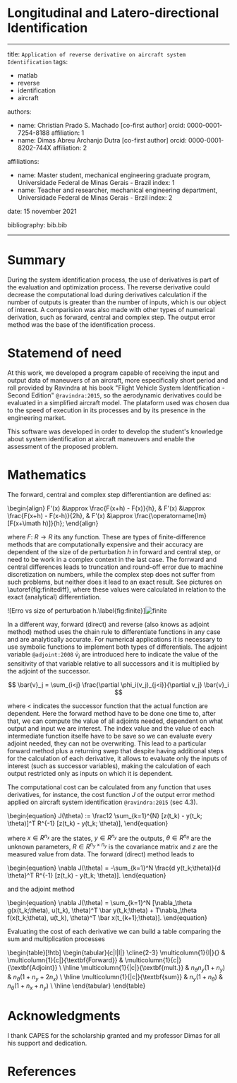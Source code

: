 # Longitudinal and Latero-directional Identification
---
title: `Application of reverse derivative on aircraft system Identification`
tags:
  - matlab
  - reverse
  - identification
  - aircraft

authors:
  - name: Christian Prado S. Machado [co-first author] 
    orcid: 0000-0001-7254-8188
    affiliation: 1
  - name: Dimas Abreu Archanjo Dutra [co-first author]
    orcid: 0000-0001-8202-744X
    affiliation: 2

affiliations:
   - name: Master student, mechanical engineering graduate program, Universidade Federal de Minas Gerais - Brazil
     index: 1
   - name: Teacher and researcher, mechanical engineering department, Universidade Federal de Minas Gerais - Brzil
     index: 2
 
date: 15 november 2021

bibliography: bib.bib

---

# Summary

During the system identification process, the use of derivatives is part of the evaluation and optimization process. The reverse derivative could decrease the computational load during derivatives calculation if the number of outputs is greater than the number of inputs, which is our object of interest. A comparision was also made with other types of numerical derivation, such as forward, central and complex step. The output error method was the base of the identification process. 

# Statemend of need

At this work, we developed a program capable of receiving the input and output data of maneuvers of an aircraft, more especifically short period and roll provided by Ravindra at his book "Flight Vehicle System Identification - Second Edition" `@ravindra:2015`, so the aerodynamic derivatives could be evaluated in a simplified aircraft model. The plataform used was chosen dua to the speed of execution in its processes and by its presence in the engineering market. 

This software was developed in order to develop the student's knowledge about system identification at aircraft maneuvers and enable the assessment of the proposed problem. 

# Mathematics

The forward, central and complex step differentiantion are defined as:

\begin{align}
    F'(x) &\approx \frac{F(x+h) - F(x)}{h},
    &
    F'(x) &\approx \frac{F(x+h) - F(x-h)}{2h},
    &
    F'(x) &\approx
    \frac{\operatorname{Im}[F(x+\imath h)]}{h};
\end{align}

where  $F:~R \to R$ its any function. These are types of finite-difference methods that are computationally expensive and their accuracy are dependent of the size of de perturbation $h$ in forward and central step, or need to be work in a complex context in the last case. The forrward and central differences leads to truncation and round-off error due to machine  discretization on numbers, while the complex step does not suffer from such problems, but neither does it lead to an exact result. See pictures on \autoref{fig:finitediff}, where these values were calculated in relation to the exact (analytical) differentiation.

![Erro vs size of perturbation h.\label{fig:finite}]![finite](https://user-images.githubusercontent.com/52748683/142127193-3601f748-6a69-4780-8cff-e46eff70b1e2.png)


In a different way, forward (direct) and reverse (also knows as adjoint method) method uses the chain rule to differentiate functions in any case and are analytically accurate. For numerical applications it is necessary to use symbolic functions to implement both types of differentials. The adjoint variable `@adjoint:2008` $\bar{v}_ i$ are introduced here to indicate the value of the sensitivity of that variable relative to all successors and it is multiplied by the adjoint of the successor.

$$
\bar{v}_j = \sum_{i<j} \frac{\partial \phi_i(v_j)_{j<i}}{\partial v_j} \bar{v}_i
$$

where $<$ indicates the successor function that the actual function are dependent. Here the forward method have to be done one time to, after that, we can compute the value of all adjoints needed, dependent on what output and input we are interest. The index value and the value of each intermediate function itselfe have to be save so we can evaluate every adjoint needed, they can not be overwriting. This lead to a particular forward method plus a returning swep that despite having additional steps for the calculation of each derivative, it allows to evaluate only the inputs of interest (such as successor variables), making the calculation of each output restricted only as inputs on which it is dependent.  

The computational cost can be calculated from any function that uses derivatives, for instance, the cost function $J$  of the output error method applied on aircraft system identification `@ravindra:2015` (sec 4.3). 

\begin{equation}
    J(\theta) := \frac12 \sum_{k=1}^{N} [z(t_k) - y(t_k; \theta)]^T R^{-1} [z(t_k) - y(t_k; \theta)],
\end{equation}

 where $x\in R^{n_x}$ are the states, $y\in R^{n_y}$ are the outputs, $\theta\in R^{n_\theta}$ are the unknown parameters, $R\in R^{n_y\times n_y}$ is the covariance matrix  and $z$ are the measured value from data. The forward (direct) method leads to 
 
 \begin{equation}
 \nabla J(\theta) = -\sum_{k=1}^N \frac{d y(t_k;\theta)}{d \theta}^T R^{-1} [z(t_k) - y(t_k; \theta)].
 \end{equation}
 
 and the adjoint method 
 
\begin{equation}
 \nabla J(\theta) = \sum_{k=1}^N [\nabla_\theta g(x(t_k;\theta), u(t_k), \theta)^T \bar y(t_k;\theta) + T\nabla_\theta f(x(t_k;\theta), u(t_k), \theta)^T \bar x(t_{k+1};\theta)].
\end{equation}

Evaluating the cost of each derivative we can build a table comparing the sum and multiplication processes

\begin{table}[!htb]
\begin{tabular}{c|l|l|}
\cline{2-3}
\multicolumn{1}{l|}{}                & \multicolumn{1}{c|}{\textbf{Forward}} & \multicolumn{1}{c|}{\textbf{Adjoint}} \\ \hline
\multicolumn{1}{|c|}{\textbf{mult.}} & $n_{\theta} n_y (1 + n_y)$            & $n_{\theta}(1 + n_y + 2n_x)$          \\ \hline
\multicolumn{1}{|c|}{\textbf{sum}}   & $n_y(1 + n_{\theta})$                 & $n_{\theta}(1 + n_x + n_y)$           \\ \hline
\end{tabular}
\end{table}

# Acknowledgments

I thank CAPES for the scholarship granted and my professor Dimas for all his support and dedication. 

# References

